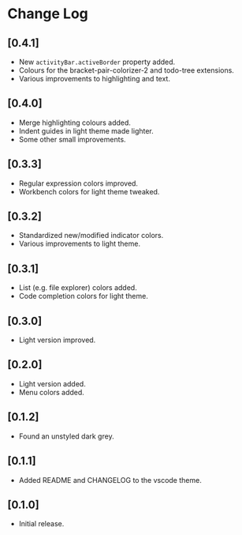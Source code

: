 # Change Log

## [0.4.1]

- New `activityBar.activeBorder` property added.
- Colours for the bracket-pair-colorizer-2 and todo-tree extensions.
- Various improvements to highlighting and text.

## [0.4.0]

- Merge highlighting colours added.
- Indent guides in light theme made lighter.
- Some other small improvements.

## [0.3.3]

- Regular expression colors improved.
- Workbench colors for light theme tweaked.

## [0.3.2]

- Standardized new/modified indicator colors.
- Various improvements to light theme.

## [0.3.1]

- List (e.g. file explorer) colors added.
- Code completion colors for light theme.

## [0.3.0]

- Light version improved.

## [0.2.0]

- Light version added.
- Menu colors added.

## [0.1.2]

- Found an unstyled dark grey.

## [0.1.1]

- Added README and CHANGELOG to the vscode theme.

## [0.1.0]

- Initial release.
